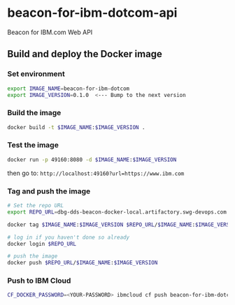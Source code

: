 # beacon-for-ibm-dotcom-api
Beacon for IBM.com Web API

## Build and deploy the Docker image

### Set environment
```bash
export IMAGE_NAME=beacon-for-ibm-dotcom
export IMAGE_VERSION=0.1.0  <--- Bump to the next version
```

### Build the image

```bash
docker build -t $IMAGE_NAME:$IMAGE_VERSION .
```

### Test the image

```bash
docker run -p 49160:8080 -d $IMAGE_NAME:$IMAGE_VERSION
```

then go to: `http://localhost:49160?url=https://www.ibm.com`

### Tag and push the image

```bash
# Set the repo URL
export REPO_URL=dbg-dds-beacon-docker-local.artifactory.swg-devops.com

docker tag $IMAGE_NAME:$IMAGE_VERSION $REPO_URL/$IMAGE_NAME:$IMAGE_VERSION

# log in if you haven't done so already
docker login $REPO_URL

# push the image
docker push $REPO_URL/$IMAGE_NAME:$IMAGE_VERSION
```

### Push to IBM Cloud

```bash
CF_DOCKER_PASSWORD=<YOUR-PASSWORD> ibmcloud cf push beacon-for-ibm-dotcom-api -f manifest.yml
```
